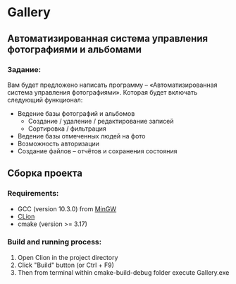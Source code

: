 # Gallery

## Автоматизированная система управления фотографиями и альбомами

### Задание:

Вам будет предложено написать программу – «Автоматизированная система управления фотографиями». Которая будет включать
следующий функционал:

- Ведение базы фотографий и альбомов
    * Создание / удаление / редактирование записей
    * Сортировка / фильтрация
- Ведение базы отмеченных людей на фото
- Возможность авторизации
- Создание файлов – отчётов и сохранения состояния

## Сборка проекта

### Requirements:

* GCC (version 10.3.0) from [MinGW](http://winlibs.com/)
* [CLion](https://www.jetbrains.com/ru-ru/clion/)
* cmake (version >= 3.17)

### Build and running process:

1) Open Clion in the project directory
2) Click "Build" button (or Ctrl + F9)
3) Then from terminal within cmake-build-debug folder execute Gallery.exe